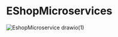 # EShopMicroservices

![EshopMicroservice drawio(1)](https://github.com/user-attachments/assets/2483daa1-631d-4840-8c1e-cc1daaec1c94)
